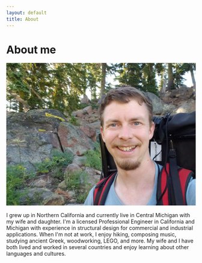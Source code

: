 ```yaml
---
layout: default
title: About
---
```

# About me

![Photo of me backpacking](/assets/images/backpacking.jpg)

I grew up in Northern California and currently live in Central Michigan with my wife and daughter. I'm a licensed Professional Engineer in California and Michigan with experience in structural design for commercial and industrial applications. When I'm not at work, I enjoy hiking, composing music, studying ancient Greek, woodworking, LEGO, and more. My wife and I have both lived and worked in several countries and enjoy learning about other languages and cultures. 